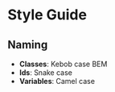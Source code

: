 # Style Guide

## Naming

- **Classes**: Kebob case BEM
- **Ids**: Snake case
- **Variables**: Camel case